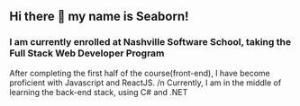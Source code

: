 ## Hi there 👋 my name is Seaborn!

### I am currently enrolled at Nashville Software School, taking the Full Stack Web Developer Program
After completing the first half of the course(front-end), I have become proficient with Javascript and ReactJS. /n
Currently, I am in the middle of learning the back-end stack, using C# and .NET

<!--
**seaborndan/seaborndan** is a ✨ _special_ ✨ repository because its `README.md` (this file) appears on your GitHub profile.

Here are some ideas to get you started:

- 🔭 I’m currently working on ...
- 🌱 I’m currently learning ...
- 👯 I’m looking to collaborate on ...
- 🤔 I’m looking for help with ...
- 💬 Ask me about ...
- 📫 How to reach me: ...
- 😄 Pronouns: ...
- ⚡ Fun fact: ...
-->


